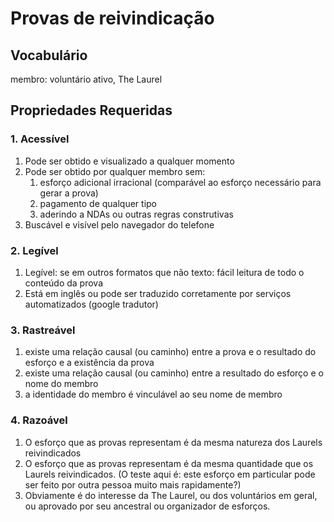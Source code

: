# Provas de reivindicação
## Vocabulário
membro: voluntário ativo, The Laurel 

## Propriedades Requeridas
### 1. Acessível
1. Pode ser obtido e visualizado a qualquer momento
1. Pode ser obtido por qualquer membro sem:
    1. esforço adicional irracional (comparável ao esforço necessário para gerar a prova)
    1. pagamento de qualquer tipo
    1. aderindo a NDAs ou outras regras construtivas
1. Buscável e visível pelo navegador do telefone
### 2. Legível
1. Legível: se em outros formatos que não texto: fácil leitura de todo o conteúdo da prova
1. Está em inglês ou pode ser traduzido corretamente por serviços automatizados (google tradutor)
### 3. Rastreável
1. existe uma relação causal (ou caminho) entre a prova e o resultado do esforço e a existência da prova
1. existe uma relação causal (ou caminho) entre a resultado do esforço e o nome do membro
1. a identidade do membro é vinculável ao seu nome de membro
### 4. Razoável
1. O esforço que as provas representam é da mesma natureza dos Laurels reivindicados
1. O esforço que as provas representam é da mesma quantidade que os Laurels reivindicados. (O teste aqui é: este esforço em particular pode ser feito por outra pessoa muito mais rapidamente?)
1. Obviamente é do interesse da The Laurel, ou dos voluntários em geral, ou aprovado por seu ancestral ou organizador de esforços.